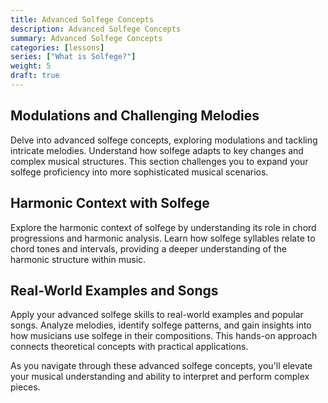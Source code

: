 ```yaml
---
title: Advanced Solfege Concepts
description: Advanced Solfege Concepts
summary: Advanced Solfege Concepts
categories: [lessons]
series: ["What is Solfege?"]
weight: 5
draft: true
---
```


## Modulations and Challenging Melodies

Delve into advanced solfege concepts, exploring modulations and tackling intricate melodies. Understand how solfege adapts to key changes and complex musical structures. This section challenges you to expand your solfege proficiency into more sophisticated musical scenarios.

## Harmonic Context with Solfege

Explore the harmonic context of solfege by understanding its role in chord progressions and harmonic analysis. Learn how solfege syllables relate to chord tones and intervals, providing a deeper understanding of the harmonic structure within music.

## Real-World Examples and Songs

Apply your advanced solfege skills to real-world examples and popular songs. Analyze melodies, identify solfege patterns, and gain insights into how musicians use solfege in their compositions. This hands-on approach connects theoretical concepts with practical applications.

As you navigate through these advanced solfege concepts, you'll elevate your musical understanding and ability to interpret and perform complex pieces.